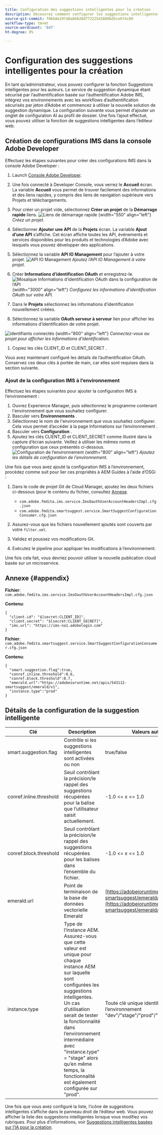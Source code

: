 ```yaml
---
title: Configuration des suggestions intelligentes pour la création
description: Découvrez comment configurer les suggestions intelligentes pour la création
source-git-commit: f0bb8e29748ab6820d772225d1689bd5ce6f4c09
workflow-type: tm+mt
source-wordcount: '647'
ht-degree: 0%

---
```


# Configuration des suggestions intelligentes pour la création

En tant qu’administrateur, vous pouvez configurer la fonction Suggestions intelligentes pour les auteurs. Le service de suggestion dynamique étant sécurisé par l’authentification basée sur l’authentification Adobe IMS, intégrez vos environnements avec les workflows d’authentification sécurisés par jeton d’Adobe et commencez à utiliser la nouvelle solution de suggestion dynamique. La configuration suivante vous permet d’ajouter un onglet de configuration AI au profil de dossier. Une fois l’ajout effectué, vous pouvez utiliser la fonction de suggestions intelligentes dans l’éditeur web.

## Création de configurations IMS dans la console Adobe Developer

Effectuez les étapes suivantes pour créer des configurations IMS dans la console Adobe Developer :
1. Launch [Console Adobe Developer](https://developer.adobe.com/console).
1. Une fois connecté à Developer Console, vous verrez le **Accueil** écran. La variable **Accueil** vous permet de trouver facilement des informations et des liens rapides, y compris des liens de navigation supérieure vers Projets et téléchargements.
1. Pour créer un projet vide, sélectionnez  **Créer un projet** de la  **Démarrage rapide** liens.
   ![Liens de démarrage rapide](assets/conf-ss-quick-start.png) {width="550" align="left"}
   *Créez un projet.*

1. Sélectionner  **Ajouter une API**  de la  **Projets** écran.  La variable **Ajout d’une API** s’affiche. Cet écran affiche toutes les API, événements et services disponibles pour les produits et technologies d’Adobe avec lesquels vous pouvez développer des applications.

1. Sélectionnez la variable **API IO Management** pour l’ajouter à votre projet.
   ![API IO Management](assets/confi-ss-io-management.png)
   *Ajoutez l’API IO Management à votre projet.*

1. Créer **Informations d’identification OAuth** et enregistrez-le.
   ![Mosaïque Informations d’identification OAuth dans la configuration de l’API](assets/conf-ss-OAuth-credential.png) {width="3000" align="left"}
   *Configurez les informations d’identification OAuth sur votre API.*

1. Dans le  **Projets** sélectionnez les informations d’identification nouvellement créées.

1. Sélectionnez la variable **OAuth serveur à serveur** lien pour afficher les informations d’identification de votre projet.

![identifiants connectés](assets/conf-ss-connected-credentials.png) {width="800" align="left"}
*Connectez-vous au projet pour afficher les informations d’identification.*
1. Copiez les clés CLIENT_ID et CLIENT_SECRET .

Vous avez maintenant configuré les détails de l’authentification OAuth. Conservez ces deux clés à portée de main, car elles sont requises dans la section suivante.

### Ajout de la configuration IMS à l’environnement

Effectuez les étapes suivantes pour ajouter la configuration IMS à l’environnement :

1. Ouvrez Experience Manager, puis sélectionnez le programme contenant l&#39;environnement que vous souhaitez configurer.
1. Basculer vers **Environnements** .
1. Sélectionnez le nom de l&#39;environnement que vous souhaitez configurer. Cela vous permet d’accéder à la page Informations sur l’environnement .
1. Basculer vers **Configuration** .
1. Ajoutez les clés CLIENT_ID et CLIENT_SECRET comme illustré dans la capture d’écran suivante. Veillez à utiliser les mêmes noms et configuration que ceux présentés ci-dessous.
   ![Configuration de l’environnement](assets/conf-ss-environment.png) {width="800" align="left"}
   *Ajoutez les détails de configuration de l’environnement.*




Une fois que vous avez ajouté la configuration IMS à l’environnement, procédez comme suit pour lier ces propriétés à AEM Guides à l’aide d’OSGi :

1. Dans le code de projet Git de Cloud Manager, ajoutez les deux fichiers ci-dessous (pour le contenu du fichier, consultez [Annexe](#appendix).

   * `com.adobe.fmdita.ims.service.ImsOauthUserAccountHeadersImpl.cfg.json`
   * `com.adobe.fmdita.smartsuggest.service.SmartSuggestConfigurationConsumer.cfg.json`
1. Assurez-vous que les fichiers nouvellement ajoutés sont couverts par votre `filter.xml`.
1. Validez et poussez vos modifications Git.
1. Exécutez le pipeline pour appliquer les modifications à l’environnement.

Une fois cela fait, vous devriez pouvoir utiliser la nouvelle publication cloud basée sur un microservice.



## Annexe {#appendix}

**Fichier**:
`com.adobe.fmdita.ims.service.ImsOauthUserAccountHeadersImpl.cfg.json`

**Contenu**:

```
{
  "client.id": "$[secret:CLIENT_ID]",
  "client.secret": "$[secret:CLIENT_SECRET]",
  "ims.url": "https://ims-na1.adobelogin.com"
}
```

**Fichier**: `com.adobe.fmdita.smartsuggest.service.SmartSuggestConfigurationConsumer.cfg.json`

**Contenu**:

```
{
  "smart.suggestion.flag":true,
  "conref.inline.threshold":0.6,
  "conref.block.threshold":0.7,
  "emerald.url":"https://adobeioruntime.net/apis/543112-smartsuggest/emerald/v1",
  "instance.type":"prod"
}
```

## Détails de la configuration de la suggestion intelligente

| Clé | Description | Valeurs autorisées |
|---|---|---|
| smart.suggestion.flag | Contrôle si les suggestions intelligentes sont activées ou non | true/false |
| conref.inline.threshold | Seuil contrôlant la précision/le rappel des suggestions récupérées pour la balise que l’utilisateur saisit actuellement. | -1.0 &lt;= x &lt;= 1.0 |
| conref.block.threshold | Seuil contrôlant la précision/le rappel des suggestions récupérées pour les balises dans l’ensemble du fichier. | -1.0 &lt;= x &lt;= 1.0 |
| emerald.url | Point de terminaison de la base de données vectorielle Emerald | [https://adobeioruntime.net/apis/543112-smartsuggest/emerald/v1](https://adobeioruntime.net/apis/543112-smartsuggest/emerald/v1) |
| instance.type | Type de l’instance AEM. Assurez-vous que cette valeur est unique pour chaque instance AEM sur laquelle sont configurées les suggestions intelligentes. Un cas d’utilisation serait de tester la fonctionnalité dans l’environnement intermédiaire avec &quot;instance.type&quot; = &quot;stage&quot; alors qu’en même temps, la fonctionnalité est également configurée sur &quot;prod&quot;. | Toute clé unique identifiant l’environnement &quot;dev&quot;/&quot;stage&quot;/&quot;prod&quot;/&quot;test1&quot;/&quot;stage2&quot; |

Une fois que vous avez configuré la liste, l’icône de suggestions intelligentes s’affiche dans le panneau droit de l’éditeur web. Vous pouvez afficher la liste des suggestions intelligentes lorsque vous modifiez vos rubriques. Pour plus d’informations, voir [Suggestions intelligentes basées sur l’IA pour la création](../user-guide/web-editor-content-snippet.md).
